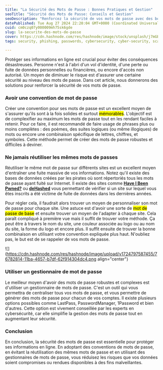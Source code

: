 ```yaml
---
title: "La Sécurité des Mots de Passe : Bonnes Pratiques et Gestion"
seoTitle: "Sécurité des Mots de Passe: Conseils et Gestion"
seoDescription: "Renforcez la sécurité de vos mots de passe avec des bonnes pratiques et des gestionnaires dédiés pour protéger vos informations en ligne"
datePublished: Tue Aug 27 2024 22:20:04 GMT+0000 (Coordinated Universal Time)
cuid: cm0czq07y000009mh75sk6gde
slug: la-securite-des-mots-de-passe
cover: https://cdn.hashnode.com/res/hashnode/image/stock/unsplash/j7mGBT2hyM8/upload/453e10b07fc142182360ae2aa205d300.jpeg
tags: security, phishing, passwords, cybersecurity, cyber-security, scam, password-manager, cybersecurity-1, cybersec, password-generator, phishingattacks, securite

---
```


Protéger ses informations en ligne est crucial pour éviter des conséquences désastreuses. Personne n'est à l'abri d'un vol d'identité, d'une perte ou fuite de données personnelles ou financières, ou encore d'accès non autorisé. Un moyen de diminuer le risque est d'assurer une certaine sécurité au niveau des mots de passe. Dans cet article, nous donnerons des solutions pour renforcer la sécurité de vos mots de passe.

### **Avoir une convention de mot de passe**

Créer une convention pour ses mots de passe est un excellent moyen de s'assurer qu'ils sont à la fois solides et surtout <mark>mémorables</mark>. L'objectif est de complexifier au maximum les mots de passe tout en les rendant faciles à retenir. Pour ce faire, il est recommandé de faire usage de phrases plus ou moins complètes : des poèmes, des suites logiques (ou même illogiques) de mots ou encore une combinaison spécifique de lettres, chiffres, et symboles. Cette méthode permet de créer des mots de passe robustes et difficiles à deviner.

### Ne jamais réutiliser les mêmes mots de passes

Réutiliser le même mot de passe sur différents sites est un excellent moyen d'entraîner une fuite massive de vos informations. Notez qu'il existe des bases de données créées par les pirates où sont répertoriés tous les mots de passe ayant fuité sur Internet. Il existe des sites comme [**Have I Been Pwned?**](https://haveibeenpwned.com/) ou [**deHashed**](https://www.dehashed.com/) vous permettant de vérifier si un site sur lequel vous êtes inscrits a été victime de fuite de données dans les dernières années.

Pour régler cela, il faudrait alors trouver un moyen de personnaliser son mot de passe pour chaque site. Une astuce est d'avoir une sorte de <mark>mot de passe de base</mark> et ensuite trouver un moyen de l'adapter à chaque site. Cela paraît compliqué à première vue mais il suffit de trouver votre méthode. Ça peut être à travers le nom du site, une couleur associée au logo ou au nom du site, la forme du logo et encore plus. Il suffit ensuite de trouver la bonne combinaison en utilisant votre convention expliquée plus haut. N'oubliez pas, le but est de se rappeler de vos mots de passe.

![](https://cdn.hashnode.com/res/hashnode/image/upload/v1724797587455/76782814-11ba-4657-b7df-62f914304dc4.png align="center")

### **Utiliser un gestionnaire de mot de passe**

Le meilleur moyen d'avoir des mots de passe robustes et complexes est d'utiliser un gestionnaire de mots de passe. C'est un outil qui vous permettra de centraliser tous vos mots de passe, et vous permettre de générer des mots de passe pour chacun de vos comptes. Il existe plusieurs options possibles comme LastPass, PasswordManager, 1Password et bien d'autres. Cette option est vivement conseillée par les experts en cybersécurité, car elle simplifie la gestion des mots de passe tout en augmentant leur sécurité.

### Conclusion

En conclusion, la sécurité des mots de passe est essentielle pour protéger ses informations en ligne. En adoptant des conventions de mots de passe, en évitant la réutilisation des mêmes mots de passe et en utilisant des gestionnaires de mots de passe, vous réduisez les risques que vos données soient compromises ou rendues disponibles à des fins malveillantes.